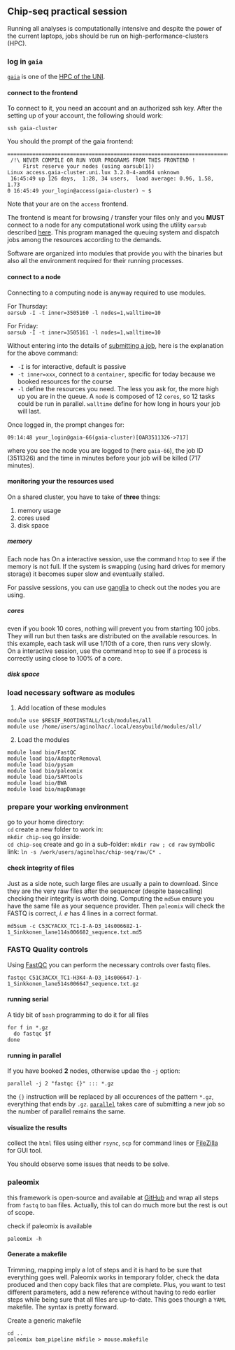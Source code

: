 ## Chip-seq practical session

Running all analyses is computationally intensive and despite the power of the current laptops, jobs should be run on high-performance-clusters (HPC).

### log in `gaia`

[`gaia`](https://hpc.uni.lu/systems/gaia/) is one of the [HPC of the UNI](https://hpc.uni.lu).

#### connect to the frontend

To connect to it, you need an account and an authorized ssh key. After the setting up of your account, the following should work:

```
ssh gaia-cluster
```

You should the prompt of the gaia frontend:
```
===============================================================================
 /!\ NEVER COMPILE OR RUN YOUR PROGRAMS FROM THIS FRONTEND !
     First reserve your nodes (using oarsub(1))
Linux access.gaia-cluster.uni.lux 3.2.0-4-amd64 unknown
 16:45:49 up 126 days,  1:28, 34 users,  load average: 0.96, 1.58, 1.73
0 16:45:49 your_login@access(gaia-cluster) ~ $
```
Note that your are on the `access` frontend.

The frontend is meant for browsing / transfer your files only and you **MUST** connect to a node for any computational work using the utility `oarsub` described [here](https://hpc.uni.lu/users/docs/oar.html). This program managed the queuing system and dispatch jobs among the resources according to the demands.

 Software are organized into modules that provide you with the binaries but also all the environment required for their running processes.

#### connect to a node

Connecting to a computing node is anyway required to use modules.

For Thursday:  
`oarsub -I -t inner=3505160 -l nodes=1,walltime=10`

For Friday:  
`oarsub -I -t inner=3505161 -l nodes=1,walltime=10`

Without entering into the details of [submitting a job](https://hpc.uni.lu/users/docs/oar.html#request-hierarchical-resources-with-oarsub), here is the explanation for the above command:

- `-I` is for interactive, default is passive
- `-t inner=xxx`, connect to a `container`, specific for today because we booked resources for the course
- `-l` define the resources you need. The less you ask for, the more high up you are in the queue. A `node` is composed of 12 `cores`, so 12 tasks could be run in parallel. `walltime` define for how long in hours your job will last.

Once logged in, the prompt changes for:
```
09:14:48 your_login@gaia-66(gaia-cluster)[OAR3511326->717]
```

where you see the node you are logged to (here `gaia-66`), the job ID (3511326) and the time in minutes before your job will be killed (717 minutes).

#### monitoring your the resources used

On a shared cluster, you have to take of **three** things:
1. memory usage
2. cores used
3. disk space

##### memory

Each node has
On a interactive session, use the command `htop` to see if the memory is not full. If the system is swapping (using hard drives for memory storage) it becomes super slow and eventually stalled.

For passive sessions, you can use [ganglia](https://hpc.uni.lu/gaia/ganglia/) to check out the nodes you are using.

##### cores

even if you book 10 cores, nothing will prevent you from starting 100 jobs. They will run but then tasks are distributed on the available resources. In this example, each task will use 1/10th of a core, then runs very slowly.  
On a interactive session, use the command `htop` to see if a process is correctly using close to 100% of a core.


##### disk space


### load necessary software as modules

 1. Add location of these modules

```
module use $RESIF_ROOTINSTALL/lcsb/modules/all
module use /home/users/aginolhac/.local/easybuild/modules/all/
```

 2. Load the modules

```
module load bio/FastQC
module load bio/AdapterRemoval
module load bio/pysam
module load bio/paleomix
module load bio/SAMtools
module load bio/BWA
module load bio/mapDamage
```

### prepare your working environment

go to your home directory:  
`cd`
create a new folder to work in:  
`mkdir chip-seq`
go inside:  
`cd chip-seq`
create and go in a sub-folder:
`mkdir raw ; cd raw`
symbolic link:
`ln -s /work/users/aginolhac/chip-seq/raw/C* .`


#### check integrity of files

Just as a side note, such large files are usually a pain to download. Since they are the very raw files after the sequencer (despite basecalling) checking their integrity is worth doing. Computing the `md5um` ensure you have the same file as your sequence provider. Then `paleomix` will check the FASTQ is correct, *i. e* has 4 lines in a correct format.

`md5sum -c C53CYACXX_TC1-I-A-D3_14s006682-1-1_Sinkkonen_lane114s006682_sequence.txt.md5 `

### FASTQ Quality controls

Using [FastQC](http://www.bioinformatics.babraham.ac.uk/projects/fastqc/) you can perform the necessary controls over fastq files.

```
fastqc C51C3ACXX_TC1-H3K4-A-D3_14s006647-1-1_Sinkkonen_lane514s006647_sequence.txt.gz
```

#### running serial

A tidy bit of `bash` programming to do it for all files
```
for f in *.gz
  do fastqc $f
done
```

#### running in parallel

If you have booked **2** nodes, otherwise updae the `-j` option:

```
parallel -j 2 "fastqc {}" ::: *.gz
```

the `{}` instruction will be replaced by all occurences of the pattern `*.gz`, everything that ends by `.gz`. [`parallel`](http://www.gnu.org/software/parallel/) takes care of submitting a new job so the number of parallel remains the same.

#### visualize the results

collect the `html` files using either `rsync`, `scp` for command lines or [FileZilla](https://filezilla-project.org/download.php?type=client) for  GUI tool.

You should observe some issues that needs to be solve.

### paleomix

this framework is open-source and available at [GitHub](https://github.com/MikkelSchubert/paleomix) and wrap all steps from `fastq` to `bam` files. Actually, this tol can do much more but the rest is out of scope.

check if paleomix is available
```
paleomix -h
```

#### Generate a makefile

Trimming, mapping imply a lot of steps and it is hard to be sure that everything goes well. Paleomix works in temporary folder, check the data produced and then copy back files that are complete. Plus, you want to test different parameters, add a new reference without having to redo earlier steps while being sure that all files are up-to-date. This goes thourgh a `YAML` makefile. The syntax is pretty forward.

Create a generic makefile
```
cd ..
paleomix bam_pipeline mkfile > mouse.makefile
```
